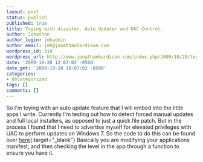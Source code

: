 ```yaml
---
layout: post
status: publish
published: true
title: Toying with disaster. Auto Updater and UAC Control.
author: Jonathan
author_login: jmhadmin
author_email: jmh@jonathanhardison.com
wordpress_id: 314
wordpress_url: http://www.jonathanhardison.com/index.php/2009/10/28/toying-with-disaster-auto-updater-and-uac-control/
date: '2009-10-28 12:07:02 -0500'
date_gmt: '2009-10-28 18:07:02 -0500'
categories:
- Uncategorized
tags: []
comments: []
---
```

So I'm toying with an auto update feature that I will embed into the little apps I write. Currently I'm testing out how to detect forced manual updates and full local installers, as opposed to just a quick file patch. But in the process I found that I need to advertise myself for elevated privileges with UAC to perform updates on Windows 7. So the code to do this can be found over [here](http://www.aneef.net/2009/06/29/request-uac-elevation-for-net-application-managed-code/){:target="_blank"} Basically you are modifying your applications manifest, and then checking the level in the app through a function to ensure you have it.
